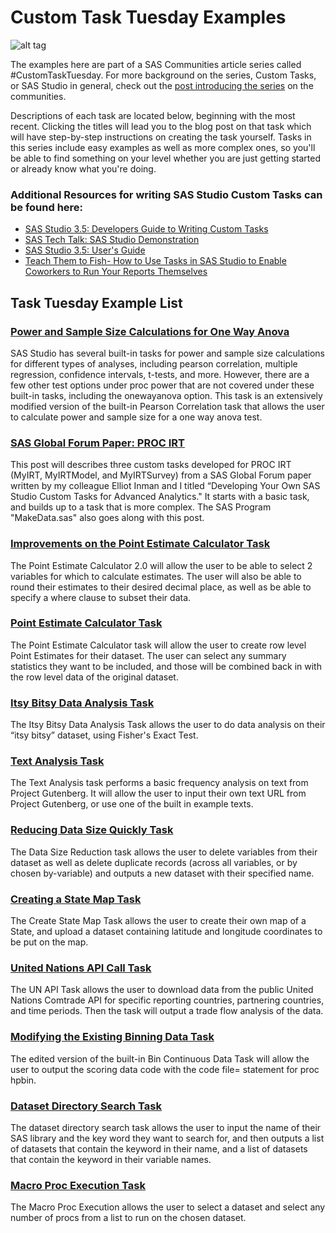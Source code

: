 # Custom Task Tuesday Examples
![alt tag](https://kntur85557.i.lithium.com/t5/image/serverpage/image-id/6482iADDEF4FC50E762AD/image-size/medium?v=1.0&px=400)

The examples here are part of a SAS Communities article series called #CustomTaskTuesday. For more background on the series, Custom Tasks, or SAS Studio in general, check out the [post introducing the series](https://communities.sas.com/t5/SAS-Communities-Library/Always-looking-for-a-shortcut-Custom-Task-Tuesday-is-for-you/ta-p/320053) on the communities.

Descriptions of each task are located below, beginning with the most recent. Clicking the titles will lead you to the blog post on that task which will have step-by-step instructions on creating the task yourself. 
Tasks in this series include easy examples as well as more complex ones, so you'll be able to find something on your level whether you are just getting started or already know what you're doing. 

### Additional Resources for writing SAS Studio Custom Tasks can be found here:
* [SAS Studio 3.5: Developers Guide to Writing Custom Tasks](https://support.sas.com/documentation/cdl/en/webeditordg/68829/PDF/default/webeditordg.pdf)
* [SAS Tech Talk: SAS Studio Demonstration](https://www.youtube.com/watch?v=xa6CGmbwPic)
* [SAS Studio 3.5: User's Guide](http://support.sas.com/documentation/cdl/en/webeditorug/68828/PDF/default/webeditorug.pdf)
* [Teach Them to Fish- How to Use Tasks in SAS Studio to Enable Coworkers to Run Your Reports Themselves](http://support.sas.com/resources/papers/proceedings15/SAS1831-2015.pdf)

## Task Tuesday Example List

### [Power and Sample Size Calculations for One Way Anova](https://communities.sas.com/t5/SAS-Communities-Library/Custom-Task-Tuesday-Power-Analysis-for-One-Way-Anova/ta-p/350875)
SAS Studio has several built-in tasks for power and sample size calculations for different types of analyses, including pearson correlation, multiple regression, confidence intervals, t-tests, and more. However, there are a few other test options under proc power that are not covered under these built-in tasks, including the onewayanova option. This task is an extensively modified version of the built-in Pearson Correlation task that allows the user to calculate power and sample size for a one way anova test.

### [SAS Global Forum Paper: PROC IRT](https://communities.sas.com/t5/SAS-Communities-Library/Custom-Task-Tuesday-SAS-Global-Forum-PROC-IRT-Edition/ta-p/346886)
This post will describes three custom tasks developed for PROC IRT (MyIRT, MyIRTModel, and MyIRTSurvey) from a SAS Global Forum paper written by my colleague Elliot Inman and I titled “Developing Your Own SAS Studio Custom Tasks for Advanced Analytics." It starts with a basic task, and builds up to a task that is more complex. The SAS Program "MakeData.sas" also goes along with this post.

### [Improvements on the Point Estimate Calculator Task](https://communities.sas.com/t5/SAS-Communities-Library/Custom-Task-Tuesday-Improving-a-Basic-Task/ta-p/340494)
The Point Estimate Calculator 2.0 will allow the user to be able to select 2 variables for which to calculate estimates. The user will also be able to round their estimates to their desired decimal place, as well as be able to specify a where clause to subset their data.

### [Point Estimate Calculator Task](https://communities.sas.com/t5/SAS-Communities-Library/SAS-Studio-Custom-Task-Tuesday-Point-Estimate-Calculator/ta-p/336254)
The Point Estimate Calculator task will allow the user to create row level Point Estimates for their dataset. The user can select any summary statistics they want to be included, and those will be combined back in with the row level data of the original dataset.

### [Itsy Bitsy Data Analysis Task](https://communities.sas.com/t5/SAS-Communities-Library/SAS-Studio-Custom-Task-Tuesday-Itsy-Bitsy-Data-Analysis/ta-p/320627) 
The Itsy Bitsy Data Analysis Task allows the user to do data analysis on their “itsy bitsy” dataset, using Fisher's Exact Test. 

### [Text Analysis Task](https://communities.sas.com/t5/SAS-Communities-Library/SAS-Studio-Custom-Task-Tuesday-Text-Analysis/ta-p/320620)
The Text Analysis task performs a basic frequency analysis on text from Project Gutenberg. It will allow the user to input their own text URL from Project Gutenberg, or use one of the built in example texts.

### [Reducing Data Size Quickly Task](https://communities.sas.com/t5/SAS-Communities-Library/SAS-Studio-Custom-Task-Tuesday-Reducing-Data-Size-Quickly/ta-p/330931)
The Data Size Reduction task allows the user to delete variables from their dataset as well as delete duplicate records (across all variables, or by chosen by-variable) and outputs a new dataset with their specified name. 

### [Creating a State Map Task](https://communities.sas.com/t5/SAS-Communities-Library/SAS-Studio-Custom-Task-Tuesday-Creating-a-State-Map-Using-Proc/ta-p/320624)
The Create State Map Task allows the user to create their own map of a State, and upload a dataset containing latitude and longitude coordinates to be put on the map.

### [United Nations API Call Task](https://communities.sas.com/t5/SAS-Communities-Library/SAS-Studio-Custom-Task-Tuesday-API-Calls-Made-Easy/ta-p/320619)
The UN API Task allows the user to download data from the public United Nations Comtrade API for specific reporting countries, partnering countries, and time periods. Then the task will output a trade flow analysis of the data.

### [Modifying the Existing Binning Data Task](https://communities.sas.com/t5/SAS-Communities-Library/SAS-Studio-Custom-Task-Tuesday-Modifying-an-Existing-Task/ta-p/326790)
The edited version of the built-in Bin Continuous Data Task will allow the user to output the scoring data code with the code file= statement for proc hpbin.

### [Dataset Directory Search Task](https://communities.sas.com/t5/SAS-Communities-Library/SAS-Studio-Custom-Task-Tuesday-Dataset-Directory-Search-Task/ta-p/320617)
The dataset directory search task allows the user to input the name of their SAS library and the key word they want to search for, and then outputs a list of datasets that contain the keyword in their name, and a list of datasets that contain the keyword in their variable names.

### [Macro Proc Execution Task](https://communities.sas.com/t5/SAS-Communities-Library/SAS-Studio-Custom-Task-Tuesday-Macro-Proc-Execution/ta-p/320589)
The Macro Proc Execution allows the user to select a dataset and select any number of procs from a list to run on the chosen dataset.
